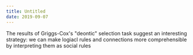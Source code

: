 ```yaml
---
title: Untitled
date: 2019-09-07
---
```

The results of Griggs-Cox's "deontic" selection task suggest an interesting strategy: we can make logiacl rules and connections more comprehensible by interpreting them as social rules
